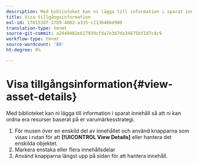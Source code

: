 ```yaml
---
description: Med biblioteket kan ni lägga till information i sparat innehåll så att ni kan ordna era resurser baserat på er varumärkesstrategi.
title: Visa tillgångsinformation
exl-id: 1f0153df-17b9-4082-a335-c2136486d900
translation-type: tm+mt
source-git-commit: a2449482e617939cfda7e367da34875bf187c4c9
workflow-type: tm+mt
source-wordcount: '89'
ht-degree: 0%

---
```


# Visa tillgångsinformation{#view-asset-details}

Med biblioteket kan ni lägga till information i sparat innehåll så att ni kan ordna era resurser baserat på er varumärkesstrategi.

1. För musen över en enskild del av innehållet och använd knapparna som visas i rutan för att **[!UICONTROL View Details]** eller hantera det enskilda objektet.
1. Markera enstaka eller flera innehållsdelar
1. Använd knapparna längst upp på sidan för att hantera innehåll.
